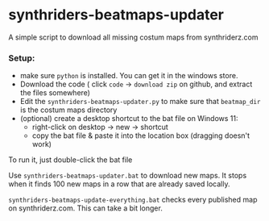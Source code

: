 # synthriders-beatmaps-updater
A simple script to download all missing costum maps from synthriderz.com

### Setup:
- make sure `python` is installed. You can get it in the windows store.
- Download the code ( click `code` -> `download zip` on github, and extract the files somewhere)
- Edit the `synthriders-beatmaps-updater.py` to make sure that `beatmap_dir` is the costum maps directory
- (optional) create a desktop shortcut to the bat file
  on Windows 11:
  - right-click on desktop -> new -> shortcut
  - copy the bat file & paste it into the location box (dragging doesn't work)

To run it, just double-click the bat file

Use `synthriders-beatmaps-updater.bat` to download new maps.
It stops when it finds 100 new maps in a row that are already saved locally.

`synthriders-beatmaps-update-everything.bat` checks every published map on synthriderz.com. This can take a bit longer.
